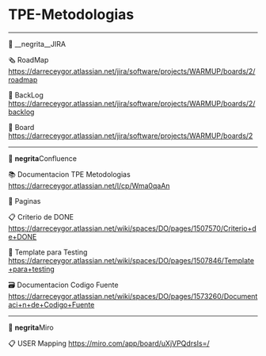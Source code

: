 # TPE-Metodologias
---------------
:pushpin: __negrita__JIRA

:newspaper_roll: RoadMap
https://darreceygor.atlassian.net/jira/software/projects/WARMUP/boards/2/roadmap

:bookmark: BackLog
https://darreceygor.atlassian.net/jira/software/projects/WARMUP/boards/2/backlog

:notebook: Board
https://darreceygor.atlassian.net/jira/software/projects/WARMUP/boards/2

--------------------

:pushpin: **negrita**Confluence

:books: Documentacion TPE Metodologias
https://darreceygor.atlassian.net/l/cp/Wma0qaAn

:newspaper: Paginas

:clipboard: Criterio de DONE
https://darreceygor.atlassian.net/wiki/spaces/DO/pages/1507570/Criterio+de+DONE

:paperclip: Template para Testing
https://darreceygor.atlassian.net/wiki/spaces/DO/pages/1507846/Template+para+testing

:card_file_box: Documentacion Codigo Fuente
https://darreceygor.atlassian.net/wiki/spaces/DO/pages/1573260/Documentaci+n+de+Codigo+Fuente

--------------------
:pushpin: **negrita**Miro

:clipboard: USER Mapping
https://miro.com/app/board/uXjVPQdrsIs=/
